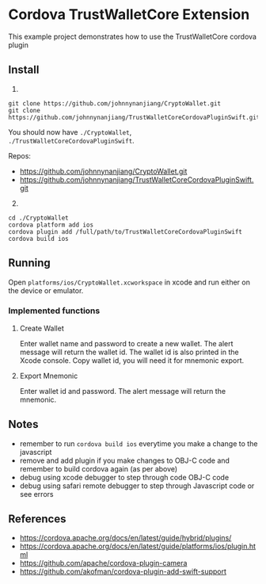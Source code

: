 # Cordova TrustWalletCore Extension

This example project demonstrates how to use the TrustWalletCore cordova plugin



## Install

1.

```
git clone https://github.com/johnnynanjiang/CryptoWallet.git
git clone https://github.com/johnnynanjiang/TrustWalletCoreCordovaPluginSwift.git
```

You should now have `./CryptoWallet`, `./TrustWalletCoreCordovaPluginSwift`.

Repos:
* https://github.com/johnnynanjiang/CryptoWallet.git
* https://github.com/johnnynanjiang/TrustWalletCoreCordovaPluginSwift.git

2.
```
cd ./CryptoWallet
cordova platform add ios
cordova plugin add /full/path/to/TrustWalletCoreCordovaPluginSwift
cordova build ios
```

## Running

Open `platforms/ios/CryptoWallet.xcworkspace` in xcode and run either on the device or emulator.

### Implemented functions

1. Create Wallet

     Enter wallet name and password to create a new wallet. The alert message will return the wallet id. The wallet id is also      printed in the Xcode console. Copy wallet id, you will need it for mnemonic export.

2. Export Mnemonic

     Enter wallet id and password. The alert message will return the mnemonic.



## Notes
* remember to run `cordova build ios` everytime you make a change to the javascript
* remove and add plugin if you make changes to OBJ-C code and remember to build cordova again (as per above)
* debug using xcode debugger to step through code OBJ-C code
* debug using safari remote debugger to step through Javascript code or see errors

## References

* https://cordova.apache.org/docs/en/latest/guide/hybrid/plugins/
* https://cordova.apache.org/docs/en/latest/guide/platforms/ios/plugin.html
* https://github.com/apache/cordova-plugin-camera
* https://github.com/akofman/cordova-plugin-add-swift-support
